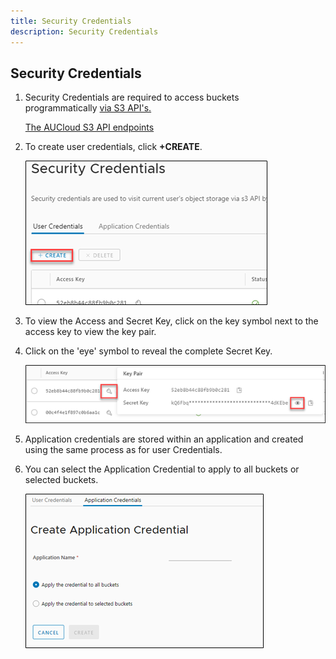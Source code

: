 ```yaml
---
title: Security Credentials
description: Security Credentials
---
```


## Security Credentials

1. Security Credentials are required to access buckets programmatically [via S3 API's.](./accessing_from_an_s3browser.md)

    [The AUCloud S3 API endpoints](../reference_urls.md#object-storage-api-endpoints-direct-use)

2. To create user credentials, click **+CREATE**.

    ![security credentials](./assets/security_credentials.png)

3. To view the Access and Secret Key, click on the key symbol next to the access key to view the key pair.

4. Click on the 'eye' symbol to reveal the complete Secret Key.

    ![security credentials](./assets/security_credentials2.png)

5. Application credentials are stored within an application and created using the same process as for user Credentials.

6. You can select the Application Credential to apply to all buckets or selected buckets.

    ![security credentials](./assets/security_credentials3.png)